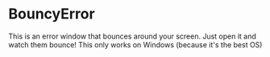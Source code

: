 # BouncyError

This is an error window that bounces around your screen.
Just open it and watch them bounce!
This only works on Windows (because it's the best OS)